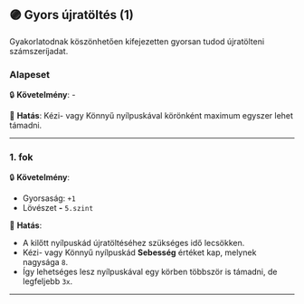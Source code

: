## 🟣 Gyors újratöltés (1)

Gyakorlatodnak köszönhetően kifejezetten gyorsan tudod újratölteni számszeríjadat.

### Alapeset

🔒 **Követelmény**:  -

🌟 **Hatás**: Kézi- vagy Könnyű nyílpuskával körönként maximum egyszer lehet támadni.

---
### 1. fok

🔒 **Követelmény**:
- Gyorsaság: `+1`
- Lövészet  **-** `5.szint`

🌟 **Hatás**:
- A kilőtt nyílpuskád újratöltéséhez szükséges idő lecsökken.
- Kézi- vagy Könnyű nyílpuskád **Sebesség** értéket kap, melynek nagysága `8`.
- Így lehetséges lesz nyílpuskával egy körben többször is támadni, de legfeljebb `3x`.

---
